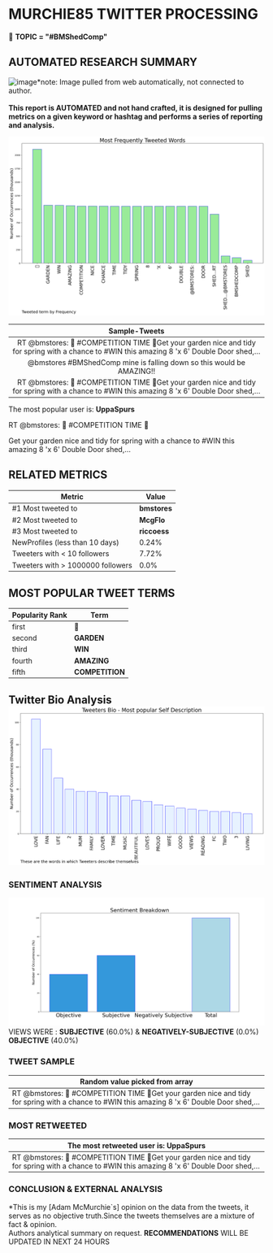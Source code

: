 # MURCHIE85 TWITTER PROCESSING 
&#x1F34E; **TOPIC = "#BMShedComp"**

## AUTOMATED RESEARCH SUMMARY

![image](assets/2023-03-20hashtagImage.png)*note: Image pulled from web automatically, not connected to author.
<br></br>
<b> This report is AUTOMATED and not hand crafted, it is designed for pulling metrics on a given keyword or hashtag and performs a series of reporting and analysis.</b>



![image](assets/2023-03-20TWEETS.png)



|                **Sample-Tweets**        |
| :-------------: |
| RT @bmstores: 🏡 #COMPETITION TIME 🏡Get your garden nice and tidy for spring with a chance to #WIN this amazing 8 'x 6' Double Door shed,… |
| @bmstores #BMShedComp mine is falling down so this would be AMAZING!! |
| RT @bmstores: 🏡 #COMPETITION TIME 🏡Get your garden nice and tidy for spring with a chance to #WIN this amazing 8 'x 6' Double Door shed,… |

The most popular user is: **UppaSpurs**
<div class="alert alert-block alert-danger"> RT @bmstores: 🏡 #COMPETITION TIME 🏡

Get your garden nice and tidy for spring with a chance to #WIN this amazing 8 'x 6' Double Door shed,…</div>

## RELATED METRICS<br>
| Metric | Value |
| ------------- | ------------- |
| #1 Most tweeted to  | **bmstores** |
| #2 Most tweeted to  | **McgFlo** |
| #3 Most tweeted to  | **riccoess** |
| NewProfiles (less than 10 days) | 0.24%  |
| Tweeters with < 10 followers  | 7.72%|
| Tweeters with > 1000000 followers  | 0.0%  |



## MOST POPULAR TWEET TERMS 


| Popularity Rank  | Term |
| ------------- | ------------- |
| first  | **🏡**  |
| second  | **GARDEN**  |
| third  | **WIN** |
| fourth  | **AMAZING**  |
| fifth  | **COMPETITION**  |


## Twitter Bio Analysis![image](assets/2023-03-20BIO.png)
### SENTIMENT ANALYSIS
![image](assets/2023-03-20sentiment.png)
VIEWS WERE : **SUBJECTIVE**  (60.0%) & **NEGATIVELY-SUBJECTIVE** (0.0%) **OBJECTIVE** (40.0%)

### TWEET SAMPLE 
| Random value picked from array |
| ------------- |
|RT @bmstores: 🏡 #COMPETITION TIME 🏡Get your garden nice and tidy for spring with a chance to #WIN this amazing 8 'x 6' Double Door shed,… |

### MOST RETWEETED 

| The most retweeted user is: **UppaSpurs**  |
| ------------- |
| RT @bmstores: 🏡 #COMPETITION TIME 🏡Get your garden nice and tidy for spring with a chance to #WIN this amazing 8 'x 6' Double Door shed,… |

### CONCLUSION & EXTERNAL ANALYSIS

*This is my [Adam McMurchie`s] opinion on the data from the tweets, it serves as no objective truth.Since the tweets themselves are a mixture of fact & opinion.<br>
Authors analytical summary on request.
**RECOMMENDATIONS** WILL BE UPDATED IN NEXT  24 HOURS <br>